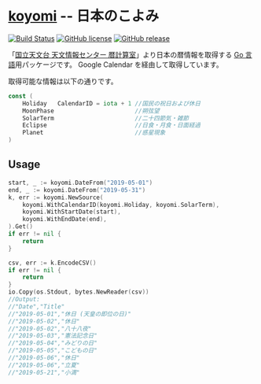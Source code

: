 # [koyomi] -- 日本のこよみ

[![Build Status](https://travis-ci.org/spiegel-im-spiegel/koyomi.svg?branch=master)](https://travis-ci.org/spiegel-im-spiegel/koyomi)
[![GitHub license](https://img.shields.io/badge/license-Apache%202-blue.svg)](https://raw.githubusercontent.com/spiegel-im-spiegel/koyomi/master/LICENSE)
[![GitHub release](https://img.shields.io/github/release/spiegel-im-spiegel/koyomi.svg)](https://github.com/spiegel-im-spiegel/koyomi/releases/latest)

「[国立天文台 天文情報センター 暦計算室](http://eco.mtk.nao.ac.jp/koyomi/)」より日本の暦情報を取得する [Go 言語]用パッケージです。 Google Calendar を経由して取得しています。

取得可能な情報は以下の通りです。

```go
const (
    Holiday   CalendarID = iota + 1 //国民の祝日および休日
    MoonPhase                       //朔弦望
    SolarTerm                       //二十四節気・雑節
    Eclipse                         //日食・月食・日面経過
    Planet                          //惑星現象
)
```

## Usage

```go
start, _ := koyomi.DateFrom("2019-05-01")
end, _ := koyomi.DateFrom("2019-05-31")
k, err := koyomi.NewSource(
    koyomi.WithCalendarID(koyomi.Holiday, koyomi.SolarTerm),
    koyomi.WithStartDate(start),
    koyomi.WithEndDate(end),
).Get()
if err != nil {
    return
}

csv, err := k.EncodeCSV()
if err != nil {
    return
}
io.Copy(os.Stdout, bytes.NewReader(csv))
//Output:
//"Date","Title"
//"2019-05-01","休日 (天皇の即位の日)"
//"2019-05-02","休日"
//"2019-05-02","八十八夜"
//"2019-05-03","憲法記念日"
//"2019-05-04","みどりの日"
//"2019-05-05","こどもの日"
//"2019-05-06","休日"
//"2019-05-06","立夏"
//"2019-05-21","小満"
```

[Go 言語]: https://golang.org/ "The Go Programming Language"
[koyomi]: https://github.com/spiegel-im-spiegel/koyomi "spiegel-im-spiegel/koyomi: 日本のこよみ"
